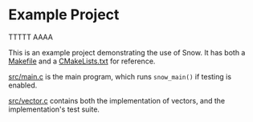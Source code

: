 # Example Project

TTTTT
AAAA

This is an example project demonstrating the use of Snow. It has both a
[Makefile](https://github.com/mortie/snow/blob/master/exampleproject/src/Makefile)
and a
[CMakeLists.txt](https://github.com/mortie/snow/blob/master/exampleproject/src/CMakeLists.txt)
for reference.

[src/main.c](https://github.com/mortie/snow/blob/master/exampleproject/src/main.c)
is the main program, which runs `snow_main()` if testing is enabled.

[src/vector.c](https://github.com/mortie/snow/blob/master/exampleproject/src/vector.c)
contains both the implementation of vectors, and the implementation's test
suite.
